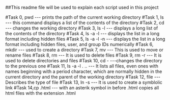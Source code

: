 ##This readme file will be used to explain each script used in this project

#Task 0, pwd --- prints the path of the current working directory
#Task 1, ls --- this command displays a list of the contents of the directory
#Task 2, cd --- changes the working directory 
#Task 3, ls -l --- displays a long list of the contents of the directory
#Task 4, ls -a -l --- displays the list in a long format including hidden files
#Task 5, ls -a -l -n --- displays the list in a long format including hidden files, user, and group IDs numerically
#Task 6, mkdir --- used to create a directory
#Task 7, mv --- This is used to move or rename files
#Task 8, rm --- It is used to delete files
#Task 9, rm -r --- It is used to delete directories and files
#Task 10, cd - ---changes the directory to the previous one 
#Task 11, ls -a -l . .. --- It lists all files, even ones with names beginning with a period character, which are normally hidden in the current directory and the parent of the working directory
#Task 12, file --- Describes the type of file 
#Task 13, ln -s --- It is used to create a symblolic link
#Task 14,cp .html --- with an asterik symbol in before .html copies all html files with the extension .html

